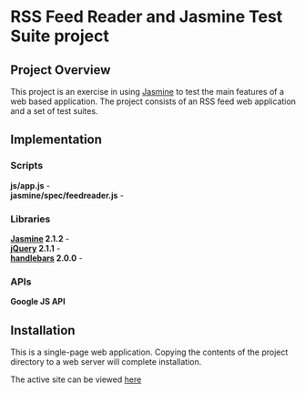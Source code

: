 # RSS Feed Reader and Jasmine Test Suite project

## Project Overview

This project is an exercise in using [Jasmine](http://jasmine.github.io/) to test the main features of a web based application. The project consists of an RSS feed web application and a set of test suites.

## Implementation

### Scripts

**js/app.js** - <br>
**jasmine/spec/feedreader.js** -

### Libraries

**[Jasmine](http://jasmine.github.io/) 2.1.2** - <br>
**[jQuery](http://jquery.com) 2.1.1** - <br>
**[handlebars](http://handlebarsjs.com/) 2.0.0** -

### APIs

**Google JS API**

## Installation

This is a single-page web application. Copying the contents of the project directory to a web server will complete installation.

The active site can be viewed [here](http://)
